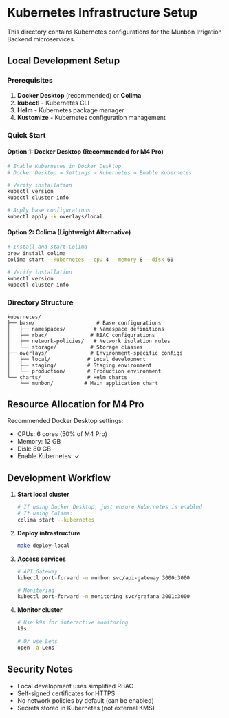 # Kubernetes Infrastructure Setup

This directory contains Kubernetes configurations for the Munbon Irrigation Backend microservices.

## Local Development Setup

### Prerequisites

1. **Docker Desktop** (recommended) or **Colima**
2. **kubectl** - Kubernetes CLI
3. **Helm** - Kubernetes package manager
4. **Kustomize** - Kubernetes configuration management

### Quick Start

#### Option 1: Docker Desktop (Recommended for M4 Pro)
```bash
# Enable Kubernetes in Docker Desktop
# Docker Desktop → Settings → Kubernetes → Enable Kubernetes

# Verify installation
kubectl version
kubectl cluster-info

# Apply base configurations
kubectl apply -k overlays/local
```

#### Option 2: Colima (Lightweight Alternative)
```bash
# Install and start Colima
brew install colima
colima start --kubernetes --cpu 4 --memory 8 --disk 60

# Verify installation
kubectl version
kubectl cluster-info
```

### Directory Structure

```
kubernetes/
├── base/                    # Base configurations
│   ├── namespaces/         # Namespace definitions
│   ├── rbac/              # RBAC configurations
│   ├── network-policies/   # Network isolation rules
│   └── storage/           # Storage classes
├── overlays/              # Environment-specific configs
│   ├── local/            # Local development
│   ├── staging/          # Staging environment
│   └── production/       # Production environment
└── charts/               # Helm charts
    └── munbon/          # Main application chart
```

## Resource Allocation for M4 Pro

Recommended Docker Desktop settings:
- CPUs: 6 cores (50% of M4 Pro)
- Memory: 12 GB
- Disk: 80 GB
- Enable Kubernetes: ✓

## Development Workflow

1. **Start local cluster**
   ```bash
   # If using Docker Desktop, just ensure Kubernetes is enabled
   # If using Colima:
   colima start --kubernetes
   ```

2. **Deploy infrastructure**
   ```bash
   make deploy-local
   ```

3. **Access services**
   ```bash
   # API Gateway
   kubectl port-forward -n munbon svc/api-gateway 3000:3000
   
   # Monitoring
   kubectl port-forward -n monitoring svc/grafana 3001:3000
   ```

4. **Monitor cluster**
   ```bash
   # Use k9s for interactive monitoring
   k9s
   
   # Or use Lens
   open -a Lens
   ```

## Security Notes

- Local development uses simplified RBAC
- Self-signed certificates for HTTPS
- No network policies by default (can be enabled)
- Secrets stored in Kubernetes (not external KMS)
